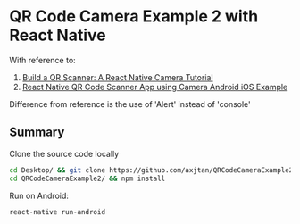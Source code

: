 # QR Code Camera Example 2 with React Native

With reference to:

1. [Build a QR Scanner: A React Native Camera Tutorial](https://www.toptal.com/react-native/react-native-camera-tutorial)
2. [React Native QR Code Scanner App using Camera Android iOS Example](https://reactnativecode.com/qr-code-scanner-app-using-camera/)

Difference from reference is the use of 'Alert' instead of 'console'

## Summary

Clone the source code locally

```bash
cd Desktop/ && git clone https://github.com/axjtan/QRCodeCameraExample2.git
cd QRCodeCameraExample2/ && npm install
```

Run on Android:

```bash
react-native run-android
```
